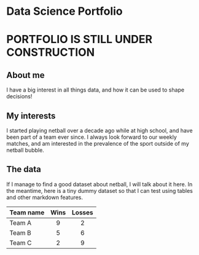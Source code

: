 # Data Science Portfolio

# PORTFOLIO IS STILL UNDER CONSTRUCTION

## About me
I have a big interest in all things data, and how it can be used to shape decisions!

## My interests
I started playing netball over a decade ago while at high school, and have been part of a team ever since. I always look forward to our weekly matches, and am interested in the prevalence of the sport outside of my netball bubble.

## The data
If I manage to find a good dataset about netball, I will talk about it here.
In the meantime, here is a tiny dummy dataset so that I can test using tables and other markdown features.

| Team name     | Wins   | Losses|
| ------------- |:------:| :----:|
| Team A        | 9      | 2     |
| Team B        | 5      | 6     |
| Team C        | 2      | 9     |
